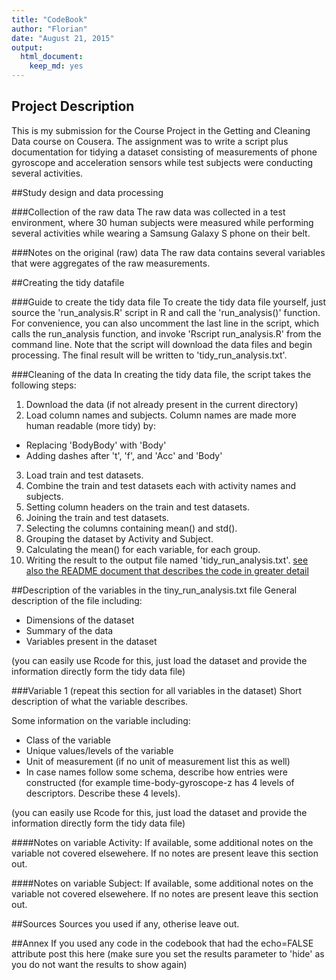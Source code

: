 ```yaml
---
title: "CodeBook"
author: "Florian"
date: "August 21, 2015"
output:
  html_document:
    keep_md: yes
---
```


## Project Description
This is my submission for the Course Project in the Getting and Cleaning Data course on Cousera. The assignment was to write a script plus documentation for tidying a dataset consisting of measurements of phone gyroscope and acceleration sensors while test subjects were conducting several activities.

##Study design and data processing

###Collection of the raw data
The raw data was collected in a test environment, where 30 human subjects were measured while performing several activities while wearing a Samsung Galaxy S phone on their belt.

###Notes on the original (raw) data 
The raw data contains several variables that were aggregates of the raw measurements.

##Creating the tidy datafile

###Guide to create the tidy data file
To create the tidy data file yourself, just source the 'run_analysis.R' script in R and call the 'run_analysis()' function. For convenience, you can also uncomment the last line in the script, which calls the run_analysis function, and invoke 'Rscript run_analysis.R' from the command line. Note that the script will download the data files and begin processing. The final result will be written to 'tidy_run_analysis.txt'.

###Cleaning of the data
In creating the tidy data file, the script takes the following steps:
1. Download the data (if not already present in the current directory)
2. Load column names and subjects. Column names are made more human readable (more tidy) by:
  * Replacing 'BodyBody' with 'Body'
  * Adding dashes after 't', 'f', and 'Acc' and 'Body'
3. Load train and test datasets.
4. Combine the train and test datasets each with activity names and subjects.
5. Setting column headers on the train and test datasets.
6. Joining the train and test datasets.
7. Selecting the columns containing mean() and std().
8. Grouping the dataset by Activity and Subject.
9. Calculating the mean() for each variable, for each group.
10. Writing the result to the output file named 'tidy_run_analysis.txt'.
[see also the README document that describes the code in greater detail](README.md)

##Description of the variables in the tiny_run_analysis.txt file
General description of the file including:
 - Dimensions of the dataset
 - Summary of the data
 - Variables present in the dataset

(you can easily use Rcode for this, just load the dataset and provide the information directly form the tidy data file)

###Variable 1 (repeat this section for all variables in the dataset)
Short description of what the variable describes.

Some information on the variable including:
 - Class of the variable
 - Unique values/levels of the variable
 - Unit of measurement (if no unit of measurement list this as well)
 - In case names follow some schema, describe how entries were constructed (for example time-body-gyroscope-z has 4 levels of descriptors. Describe these 4 levels). 

(you can easily use Rcode for this, just load the dataset and provide the information directly form the tidy data file)

####Notes on variable Activity:
If available, some additional notes on the variable not covered elsewehere. If no notes are present leave this section out.

####Notes on variable Subject:
If available, some additional notes on the variable not covered elsewehere. If no notes are present leave this section out.

##Sources
Sources you used if any, otherise leave out.

##Annex
If you used any code in the codebook that had the echo=FALSE attribute post this here (make sure you set the results parameter to 'hide' as you do not want the results to show again)